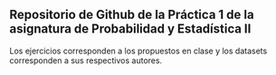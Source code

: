 ## Repositorio de Github de la Práctica 1 de la asignatura de Probabilidad y Estadística II ##


Los ejercicios corresponden a los propuestos en clase y los datasets corresponden a sus respectivos autores.
